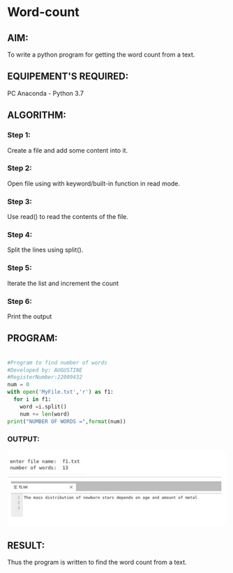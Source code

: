 # Word-count
## AIM:
To write a python program for getting the word count from a text.
## EQUIPEMENT'S REQUIRED: 
PC
Anaconda - Python 3.7
## ALGORITHM: 
### Step 1:
Create a file and add some content into it.

### Step 2:
 Open file using with keyword/built-in function in read mode.
 
### Step 3: 
Use read() to read the contents of the file.

### Step 4:  
Split the lines using split().

### Step 5: 
Iterate the list and increment the count

### Step 6: 
Print the output


## PROGRAM:
```python

#Program to find number of words
#Developed by: AUGUSTINE
#RegisterNumber:22009432
num = 0
with open('MyFile.txt','r') as f1:
  for i in f1:
    word =i.split()
    num += len(word)
print("NUMBER OF WORDS =",format(num))

```

### OUTPUT:
![output](./c11.png)



## RESULT:
Thus the program is written to find the word count from a text.
